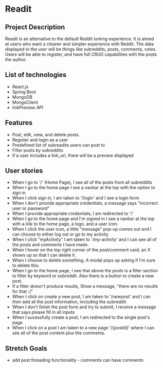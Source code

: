 # Readit

## Project Description

Readit is an alternative to the default Reddit lurking experience. It is aimed at users who want a cleaner and simpler experience with Reddit. The data displayed to the user will be things like subreddits, posts, comments, votes. Users will be able to register, and have full CRUD capabilities with the posts the author.

## List of technologies

* React.js
* Spring Boot
* MongoDB
* MongoClient
* linkPreview API
  
## Features

* Post, edit, view, and delete posts.
* Register and login as a user
* Predefined list of subreadits users can post to
* Filter posts by subreddits
* if a user includes a link_url, there will be a preview displayed

## User stories

* When I go to '/' (Home Page), I see all of the posts from all subreddits
* When I go to the home page I see a navbar at the top with the option to sign in
* When I click sign in, I am taken to '/login' and I see a login form
* When I don't provide appropriate credentials, a message says "incorrect user or password"
* When I provide appropriate credentials, I am redirected to '/'
* When I go to the home page and I'm signed in I see a navbar at the top with a link to the home page, a logo, and a user icon.
* When I click the user icon, a little "message" pop-up comes out and I can choose to either log out or go to my activity
* When I click "myActivity" I am taken to '/my-activity' and I can see all of the posts and comments I have made.
* When I hover on the top right corner of the post/comment card, an X shows up so that I can delete it.
* When I choose to delete something, A modal pops up asking if I'm sure to delete this. 
* When I go to the home page, I see that above the posts is a filter section to filter by keyword or subreddit. Also there is a button to create a new post.
* If a filter doesn't produce results, Show a message, "there are no results for that :("
* When I click on create a new post, I am taken to '/newpost' and I can then add all the post information, including the subreddit.
* When I don't finish the post form and try to submit, I receive a message that says please fill in all inputs
* When I sucessfully create a post, I am redirected to the single post's page
* When I click on a post I am taken to a new page '/{postId}' where I can see all of the post content plus the comments.

## Stretch Goals

* add post threading functionality - comments can have comments
